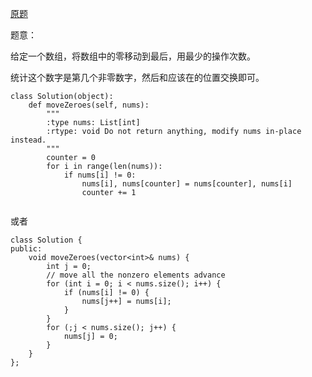 [原题](https://leetcode.com/problems/move-zeroes/)

题意：

给定一个数组，将数组中的零移动到最后，用最少的操作次数。


统计这个数字是第几个非零数字，然后和应该在的位置交换即可。



```
class Solution(object):
    def moveZeroes(self, nums):
        """
        :type nums: List[int]
        :rtype: void Do not return anything, modify nums in-place instead.
        """
        counter = 0
        for i in range(len(nums)):
            if nums[i] != 0:
                nums[i], nums[counter] = nums[counter], nums[i]
                counter += 1
        
```

或者

```
class Solution {
public:
    void moveZeroes(vector<int>& nums) {
        int j = 0;
        // move all the nonzero elements advance
        for (int i = 0; i < nums.size(); i++) {
            if (nums[i] != 0) {
                nums[j++] = nums[i];
            }
        }
        for (;j < nums.size(); j++) {
            nums[j] = 0;
        }
    }
};
```
